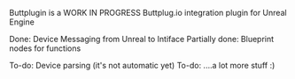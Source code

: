Buttplugin is a WORK IN PROGRESS Buttplug.io integration plugin for Unreal Engine

Done: Device Messaging from Unreal to Intiface
Partially done: Blueprint nodes for functions

To-do: Device parsing (it's not automatic yet)
To-do: ....a lot more stuff :)

